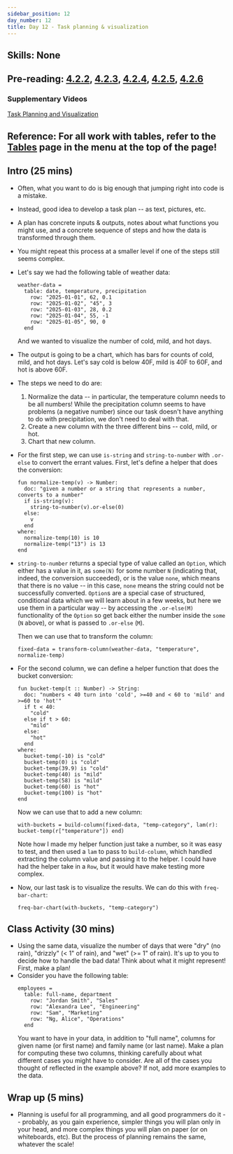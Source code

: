 ```yaml
---
sidebar_position: 12
day_number: 12
title: Day 12 - Task planning & visualization
---
```


## Skills: None

## Pre-reading: [4.2.2](https://dcic-world.org/2025-02-09/processing-tables.html#%28part._task-plans%29), [4.2.3](<https://dcic-world.org/2025-02-09/processing-tables.html#(part._preparing-tables)>), [4.2.4](<https://dcic-world.org/2025-02-09/processing-tables.html#(part._naming-tables)>), [4.2.5](<https://dcic-world.org/2025-02-09/processing-tables.html#(part._naming-tables)>), [4.2.6](<https://dcic-world.org/2025-02-09/processing-tables.html#(part._.Summary__.Managing_a_.Data_.Analysis)>)

### Supplementary Videos

[Task Planning and Visualization](https://northeastern.hosted.panopto.com/Panopto/Pages/Viewer.aspx?id=f61d8666-b6d8-49f1-a436-b34b01331424)

## Reference: For all work with tables, refer to the [Tables](/tables) page in the menu at the top of the page!

## Intro (25 mins)

- Often, what you want to do is big enough that jumping right into code is a mistake.

- Instead, good idea to develop a task plan -- as text, pictures, etc.

- A plan has concrete inputs & outputs, notes about what functions you might use, and a concrete sequence
  of steps and how the data is transformed through them.

- You might repeat this process at a smaller level if one of the steps still seems complex.

- Let's say we had the following table of weather data:

  ```pyret
  weather-data =
    table: date, temperature, precipitation
      row: "2025-01-01", 62, 0.1
      row: "2025-01-02", "45", 3
      row: "2025-01-03", 28, 0.2
      row: "2025-01-04", 55, -1
      row: "2025-01-05", 90, 0
    end
  ```

  And we wanted to visualize the number of cold, mild, and hot days.

- The output is going to be a chart, which has bars for counts of cold, mild,
  and hot days. Let's say cold is below 40F, mild is 40F to 60F, and hot is
  above 60F.

- The steps we need to do are:

  1. Normalize the data -- in particular, the temperature column needs to be all
     numbers! While the precipitation column seems to have problems (a negative
     number) since our task doesn't have anything to do with precipitation, we
     don't need to deal with that.
  2. Create a new column with the three different bins -- cold, mild, or hot.
  3. Chart that new column.

- For the first step, we can use `is-string` and `string-to-number` with `.or-else`
  to convert the errant values. First, let's define a helper that does the conversion:

  ```pyret
  fun normalize-temp(v) -> Number:
    doc: "given a number or a string that represents a number, converts to a number"
    if is-string(v): 
      string-to-number(v).or-else(0)
    else: 
      v
    end
  where:
    normalize-temp(10) is 10
    normalize-temp("13") is 13
  end
  ```

- `string-to-number` returns a special type of value called an `Option`, which either has a value in it, as `some(N)` for some number `N` (indicating that, indeed, the conversion succeeded), or is the value `none`, which means that there is no value -- in this case, `none` means the string could not be successfully converted. `Option`s are a special case of structured, conditional data which we will learn about in a few weeks, but here we use them in a particular way -- by accessing the `.or-else(M)` functionality of the `Option` so get back either the number inside the `some` (`N` above), or what is passed to `.or-else` (`M`).

  Then we can use that to transform the column:

  ```pyret
  fixed-data = transform-column(weather-data, "temperature", normalize-temp)
  ```

- For the second column, we can define a helper function that does the bucket conversion:

  ```pyret
  fun bucket-temp(t :: Number) -> String:
    doc: "numbers < 40 turn into 'cold', >=40 and < 60 to 'mild' and >=60 to 'hot'"
    if t < 40:
      "cold"
    else if t > 60:
      "mild"
    else:
      "hot"
    end
  where:
    bucket-temp(-10) is "cold"
    bucket-temp(0) is "cold"
    bucket-temp(39.9) is "cold"
    bucket-temp(40) is "mild"
    bucket-temp(58) is "mild"
    bucket-temp(60) is "hot"
    bucket-temp(100) is "hot"
  end
  ```

  Now we can use that to add a new column:

  ```pyret
  with-buckets = build-column(fixed-data, "temp-category", lam(r): bucket-temp(r["temperature"]) end)
  ```

  Note how I made my helper function just take a number, so it was easy to test, and then used a `lam` to
  pass to `build-column`, which handled extracting the column value and passing it to the helper. I could have
  had the helper take in a `Row`, but it would have make testing more complex.

- Now, our last task is to visualize the results. We can do this with `freq-bar-chart`:

  ```pyret
  freq-bar-chart(with-buckets, "temp-category")
  ```

## Class Activity (30 mins)

- Using the same data, visualize the number of days that were "dry" (no rain),
  "drizzly" (< 1" of rain), and "wet" (>= 1" of rain). It's up to you to decide
  how to handle the bad data! Think about what it might represent! First, make a
  plan!
- Consider you have the following table:
  ```pyret
  employees =
    table: full-name, department
      row: "Jordan Smith", "Sales"
      row: "Alexandra Lee", "Engineering"
      row: "Sam", "Marketing"
      row: "Ng, Alice", "Operations"
    end
  ```
  You want to have in your data, in addition to "full name", columns for given name
  (or first name) and family name (or last name). Make a plan for computing these two columns, thinking carefully about what different cases you might have to consider. Are all of the cases you thought of reflected in the example above? If not, add more examples to the data.

## Wrap up (5 mins)

- Planning is useful for all programming, and all good programmers do it --
  probably, as you gain experience, simpler things you will plan only in your
  head, and more complex things you will plan on paper (or on whiteboards, etc).
  But the process of planning remains the same, whatever the scale!
